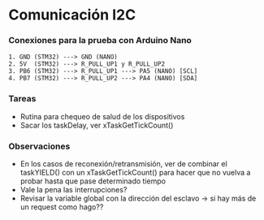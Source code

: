 # Comunicación I2C

### Conexiones para la prueba con Arduino Nano

    1. GND (STM32) ---> GND (NANO)
    2. 5V  (STM32) ---> R_PULL_UP1 y R_PULL_UP2
    3. PB6 (STM32) ---> R_PULL_UP1 ---> PA5 (NANO) [SCL]
    4. PB7 (STM32) ---> R_PULL_UP2 ---> PA4 (NANO) [SDA]

### Tareas
- Rutina para chequeo de salud de los dispositivos
- Sacar los taskDelay, ver xTaskGetTickCount()

### Observaciones
- En los casos de reconexión/retransmisión, ver de combinar el taskYIELD() con un xTaskGetTickCount() para hacer que no vuelva a probar hasta que pase determinado tiempo
- Vale la pena las interrupciones?
- Revisar la variable global con la dirección del esclavo -> si hay más de un request como hago??